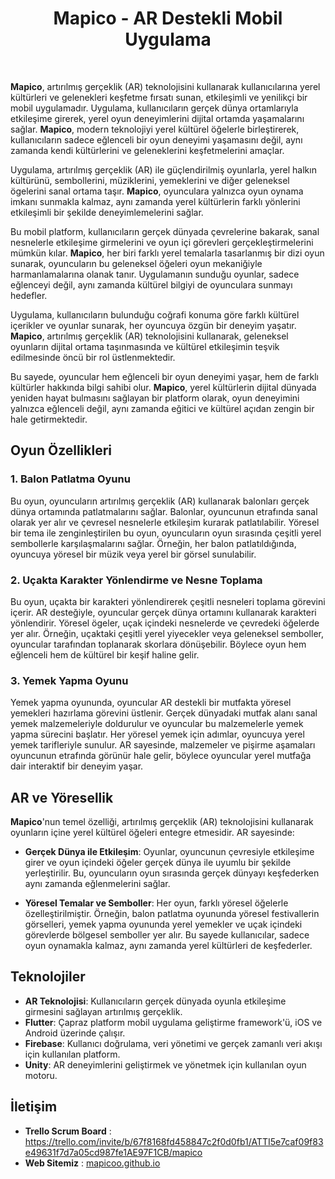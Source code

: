 <h1 align="center">Mapico - AR Destekli Mobil Uygulama</h1>

<br>

**Mapico**, artırılmış gerçeklik (AR) teknolojisini kullanarak kullanıcılarına yerel kültürleri ve gelenekleri keşfetme fırsatı sunan, etkileşimli ve yenilikçi bir mobil uygulamadır. Uygulama, kullanıcıların gerçek dünya ortamlarıyla etkileşime girerek, yerel oyun deneyimlerini dijital ortamda yaşamalarını sağlar. **Mapico**, modern teknolojiyi yerel kültürel öğelerle birleştirerek, kullanıcıların sadece eğlenceli bir oyun deneyimi yaşamasını değil, aynı zamanda kendi kültürlerini ve geleneklerini keşfetmelerini amaçlar.

Uygulama, artırılmış gerçeklik (AR) ile güçlendirilmiş oyunlarla, yerel halkın kültürünü, sembollerini, müziklerini, yemeklerini ve diğer geleneksel ögelerini sanal ortama taşır. **Mapico**, oyunculara yalnızca oyun oynama imkanı sunmakla kalmaz, aynı zamanda yerel kültürlerin farklı yönlerini etkileşimli bir şekilde deneyimlemelerini sağlar.

Bu mobil platform, kullanıcıların gerçek dünyada çevrelerine bakarak, sanal nesnelerle etkileşime girmelerini ve oyun içi görevleri gerçekleştirmelerini mümkün kılar. **Mapico**, her biri farklı yerel temalarla tasarlanmış bir dizi oyun sunarak, oyuncuların bu geleneksel öğeleri oyun mekaniğiyle harmanlamalarına olanak tanır. Uygulamanın sunduğu oyunlar, sadece eğlenceyi değil, aynı zamanda kültürel bilgiyi de oyunculara sunmayı hedefler.

Uygulama, kullanıcıların bulunduğu coğrafi konuma göre farklı kültürel içerikler ve oyunlar sunarak, her oyuncuya özgün bir deneyim yaşatır. **Mapico**, artırılmış gerçeklik (AR) teknolojisini kullanarak, geleneksel oyunların dijital ortama taşınmasında ve kültürel etkileşimin teşvik edilmesinde öncü bir rol üstlenmektedir.

Bu sayede, oyuncular hem eğlenceli bir oyun deneyimi yaşar, hem de farklı kültürler hakkında bilgi sahibi olur. **Mapico**, yerel kültürlerin dijital dünyada yeniden hayat bulmasını sağlayan bir platform olarak, oyun deneyimini yalnızca eğlenceli değil, aynı zamanda eğitici ve kültürel açıdan zengin bir hale getirmektedir.

## Oyun Özellikleri

### 1. Balon Patlatma Oyunu
Bu oyun, oyuncuların artırılmış gerçeklik (AR) kullanarak balonları gerçek dünya ortamında patlatmalarını sağlar. Balonlar, oyuncunun etrafında sanal olarak yer alır ve çevresel nesnelerle etkileşim kurarak patlatılabilir. Yöresel bir tema ile zenginleştirilen bu oyun, oyuncuların oyun sırasında çeşitli yerel sembollerle karşılaşmalarını sağlar. Örneğin, her balon patlatıldığında, oyuncuya yöresel bir müzik veya yerel bir görsel sunulabilir.

### 2. Uçakta Karakter Yönlendirme ve Nesne Toplama
Bu oyun, uçakta bir karakteri yönlendirerek çeşitli nesneleri toplama görevini içerir. AR desteğiyle, oyuncular gerçek dünya ortamını kullanarak karakteri yönlendirir. Yöresel ögeler, uçak içindeki nesnelerde ve çevredeki öğelerde yer alır. Örneğin, uçaktaki çeşitli yerel yiyecekler veya geleneksel semboller, oyuncular tarafından toplanarak skorlara dönüşebilir. Böylece oyun hem eğlenceli hem de kültürel bir keşif haline gelir.

### 3. Yemek Yapma Oyunu
Yemek yapma oyununda, oyuncular AR destekli bir mutfakta yöresel yemekleri hazırlama görevini üstlenir. Gerçek dünyadaki mutfak alanı sanal yemek malzemeleriyle doldurulur ve oyuncular bu malzemelerle yemek yapma sürecini başlatır. Her yöresel yemek için adımlar, oyuncuya yerel yemek tarifleriyle sunulur. AR sayesinde, malzemeler ve pişirme aşamaları oyuncunun etrafında görünür hale gelir, böylece oyuncular yerel mutfağa dair interaktif bir deneyim yaşar.

## AR ve Yöresellik

**Mapico**'nun temel özelliği, artırılmış gerçeklik (AR) teknolojisini kullanarak oyunların içine yerel kültürel öğeleri entegre etmesidir. AR sayesinde:

- **Gerçek Dünya ile Etkileşim**: Oyunlar, oyuncunun çevresiyle etkileşime girer ve oyun içindeki öğeler gerçek dünya ile uyumlu bir şekilde yerleştirilir. Bu, oyuncuların oyun sırasında gerçek dünyayı keşfederken aynı zamanda eğlenmelerini sağlar.

- **Yöresel Temalar ve Semboller**: Her oyun, farklı yöresel öğelerle özelleştirilmiştir. Örneğin, balon patlatma oyununda yöresel festivallerin görselleri, yemek yapma oyununda yerel yemekler ve uçak içindeki görevlerde bölgesel semboller yer alır. Bu sayede kullanıcılar, sadece oyun oynamakla kalmaz, aynı zamanda yerel kültürleri de keşfederler.

## Teknolojiler

- **AR Teknolojisi**: Kullanıcıların gerçek dünyada oyunla etkileşime girmesini sağlayan artırılmış gerçeklik.
- **Flutter**: Çapraz platform mobil uygulama geliştirme framework'ü, iOS ve Android üzerinde çalışır.
- **Firebase**: Kullanıcı doğrulama, veri yönetimi ve gerçek zamanlı veri akışı için kullanılan platform.
- **Unity**: AR deneyimlerini geliştirmek ve yönetmek için kullanılan oyun motoru.


## İletişim
- **Trello Scrum Board** : https://trello.com/invite/b/67f8168fd458847c2f0d0fb1/ATTI5e7caf09f83e49631f7d7a05cd987fe1AE97F1CB/mapico
- **Web Sitemiz** : [mapicoo.github.io](https://mapicoo.github.io/)
